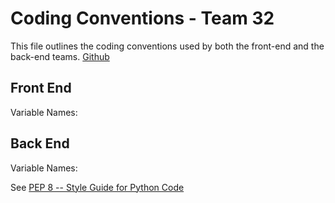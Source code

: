 # Coding Conventions - Team 32

This file outlines the coding conventions used by both the front-end and the back-end teams.
[Github](https://github.com/tagoras/team-project-2033)

## Front End

Variable Names:



## Back End

Variable Names:

See [PEP 8 -- Style Guide for Python Code ](https://www.python.org/dev/peps/pep-0008/)



